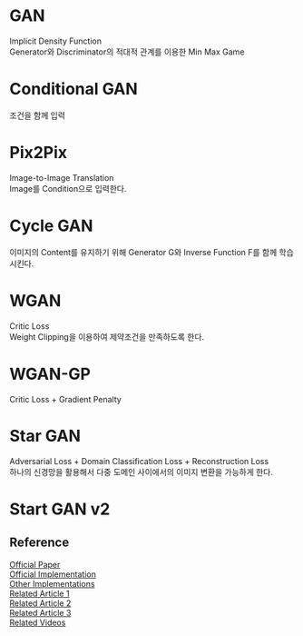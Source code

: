 # GAN
Implicit Density Function  
Generator와 Discriminator의 적대적 관계를 이용한 Min Max Game  

# Conditional GAN
조건을 함께 입력  

# Pix2Pix
Image-to-Image Translation  
Image를 Condition으로 입력한다.  

# Cycle GAN
이미지의 Content를 유지하기 위해 Generator G와 Inverse Function F를 함께 학습시킨다.  

# WGAN
Critic Loss  
Weight Clipping을 이용하여 제약조건을 만족하도록 한다.  

# WGAN-GP
Critic Loss + Gradient Penalty  

# Star GAN
Adversarial Loss + Domain Classification Loss + Reconstruction Loss  
하나의 신경망을 활용해서 다중 도메인 사이에서의 이미지 변환을 가능하게 한다.  

# Start GAN v2

## Reference
[Official Paper](https://arxiv.org/abs/1912.01865)  
[Official Implementation](https://github.com/clovaai/stargan-v2)  
[Other Implementations](https://paperswithcode.com/paper/stargan-v2-diverse-image-synthesis-for)  
[Related Article 1](https://kozistr.tech/StarGANv2/)  
[Related Article 2](https://comlini8-8.tistory.com/13)  
[Related Article 3](https://medium.com/curg/stargan-v2-%ED%95%98%EB%82%98%EC%9D%98-%EB%AA%A8%EB%8D%B8%EB%A1%9C-%EC%97%AC%EB%9F%AC-%EC%8A%A4%ED%83%80%EC%9D%BC%EC%9D%98-%EC%9D%B4%EB%AF%B8%EC%A7%80%EB%A5%BC-%EC%83%9D%EC%84%B1%ED%95%9C%EB%8B%A4-acdfb0ac822a)  
[Related Videos](https://www.youtube.com/results?search_query=stargan+v2)  